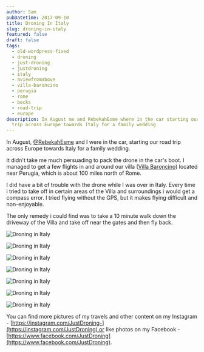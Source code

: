 ```yaml
---
author: Sam
pubDatetime: 2017-09-10
title: Droning In Italy
slug: droning-in-italy
featured: false
draft: false
tags:
  - old-wordpress-fixed
  - droning
  - just-droning
  - justdroning
  - italy
  - aviewfromabove
  - villa-baroncino
  - perugia
  - rome
  - becks
  - road-trip
  - europe
description: In August me and RebekahEsme where in the car starting our road
  trip across Europe towards Italy for a family wedding
---
```

In August, [@RebekahEsme](http://rebekahesme.com) and I were in the car, starting our road trip across Europe towards Italy for a family wedding.

It didn't take me much persuading to pack the drone in the car's boot. I managed to get a few flights in and around our villa ([Villa Baroncino](https://www.villabaroncino.com/)) located near Perugia, which is about 100 miles north of Rome.

I did have a bit of trouble with the drone while I was over in Italy. Every time i tried to take off in certain areas of the Villa and surroundings i would get a compass error. I tried flying without the GPS, but it makes flying difficult and non-enjoyable.

The only remedy i could find was to take a 10 minute walk down the driveway of the Villa and take off near the gates and then fly back.

![Droning in Italy](/assets/2017/2017-09-10-droning-in-italy-IMG_0027.JPG)

![Droning in Italy](/assets/2017/2017-09-10-droning-in-italy-IMG_0029.JPG)

![Droning in Italy](/assets/2017/2017-09-10-droning-in-italy-IMG_0076.JPG)

![Droning in Italy](/assets/2017/2017-09-10-droning-in-italy-IMG_0078.JPG)

![Droning in Italy](/assets/2017/2017-09-10-droning-in-italy-IMG_0085.JPG)

![Droning in Italy](/assets/2017/2017-09-10-droning-in-italy-IMG_0082.JPG)

![Droning in Italy](/assets/2017/2017-09-10-droning-in-italy-IMG_0081.JPG)

You can find more pictures of my travels and other content on my Instagram - [https://instagram.com/JustDroning-](https://instagram.com/JustDroning) or like photos on my Facebook - [https://www.facebook.com/JustDroning](https://www.facebook.com/JustDroning).
